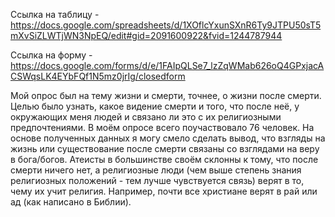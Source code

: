 Ссылка на таблицу - <https://docs.google.com/spreadsheets/d/1XOflcYxunSXnR6Ty9JTPU50sT5mXvSiZLWTjWN3NpEQ/edit#gid=2091600922&fvid=1244787944>

Ссылка на форму - <https://docs.google.com/forms/d/e/1FAIpQLSe7_lzZqWMab626oQ4GPxjacACSWqsLK4EYbFQf1N5mz0jrIg/closedform>

Мой опрос был на тему жизни и смерти, точнее, о жизни после смерти. Целью было узнать, какое видение смерти и того, что после неё, у окружающих меня людей и связано ли это с их религиозными предпочтениями. 
В моём опросе всего поучаствовало 76 человек. На основе полученных данных я могу смело сделать вывод, что взгляды на жизнь или существование после смерти связаны со взглядами на веру в бога/богов. Атеисты в большинстве своём склонны к тому, что после смерти ничего нет, а религиозные люди (чем выше степень знания религиозных положений - тем лучше чувствуется связь) верят в то, чему их учит религия. Например, почти все христиане верят в рай или ад (как написано в Библии).
